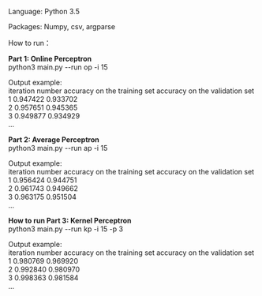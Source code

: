 Language: Python 3.5

Packages: Numpy, csv, argparse

How to run：

**Part 1: Online Perceptron**  
python3 main.py --run op -i 15

Output example:  
iteration number	accuracy on the training set	accuracy on the validation set  
1	0.947422	0.933702  
2	0.957651	0.945365  
3	0.949877	0.934929  
...

**Part 2: Average Perceptron**  
python3 main.py --run ap -i 15

Output example:  
iteration number	accuracy on the training set	accuracy on the validation set  
1	0.956424	0.944751  
2	0.961743	0.949662  
3	0.963175	0.951504  
...

**How to run Part 3: Kernel Perceptron**  
python3 main.py --run kp -i 15 -p 3

Output example:  
iteration number	accuracy on the training set	accuracy on the validation set  
1	0.980769	0.969920  
2	0.992840	0.980970  
3	0.998363	0.981584  
...